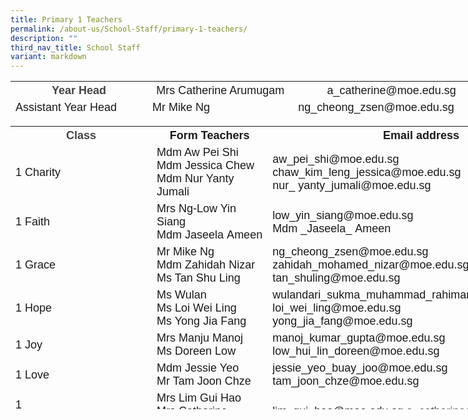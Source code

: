 ```yaml
---
title: Primary 1 Teachers
permalink: /about-us/School-Staff/primary-1-teachers/
description: ""
third_nav_title: School Staff
variant: markdown
---
```

<table class="ive_eobj_center iveo_table ives_tab_simple" style="width: 766.85px; height: 56px;">

<tbody>

<tr>

<th style="width: 223px;"><font size="4" face="arial, sans-serif"><font color="#444444">Year Head</font></font></th>

<th style="width: 237px;"><font size="4" face="arial, sans-serif"><span style="font-weight: normal;">Mrs Catherine Arumugam</span></font></th>

<th style="width: 306px;"><span style="font-weight: normal;"><font size="4" face="arial, sans-serif">a_catherine@moe.edu.sg</font></span><span style="font-weight: 500;"></span></th>

</tr>

<tr>

<td><font face="arial, sans-serif" size="4">Assistant Year Head</font></td>

<td><font face="arial, sans-serif" size="4">Mr Mike Ng</font></td>

<td><font face="arial, sans-serif" size="4">ng_cheong_zsen@moe.edu.sg</font></td>

</tr>

</tbody>

</table>

<table class="iveo_table ives_tab_simple ive_eobj_center" style="width: 768.325px; height: 453px;">

<tbody>

<tr>

<th style="width: 102px;"><font face="arial, sans-serif" size="4"><font color="#444444">Class</font></font></th>

<th style="width: 299px;"><font face="arial, sans-serif" size="4">Form Teachers</font></th>

<th style="width: 367px;"><font face="arial, sans-serif" size="4">Email address</font></th>

</tr>

<tr>

<td><font size="4" face="arial, sans-serif">1 Charity</font></td>

<td><font size="4" face="arial, sans-serif"><span lang="EN-SG" style="line-height: 107%;"></span><span lang="EN-SG" class=""></span>Mdm Aw Pei Shi  
<span lang="EN-SG" style="line-height: 107%;"><br>Mdm Jessica Chew</span><span lang="EN-SG" class=""><br>Mdm Nur Yanty Jumali</span>  
</font></td>

<td><font size="4" face="arial, sans-serif"><span lang="EN-SG" style="line-height: 107%;"></span>aw_pei_shi@moe.edu.sg  chaw_kim_leng_jessica@moe.edu.sg <br>
nur_ yanty_jumali@moe.edu.sg  
</font></td>

</tr>

<tr>

<td><font size="4" face="arial, sans-serif">1 Faith</font></td>

<td><font size="4" face="arial, sans-serif"><span lang="EN-SG" style="line-height: 107%;"></span><span lang="EN-SG" class="">Mrs Ng-Low Yin Siang</span><br>  
Mdm&nbsp;Jaseela&nbsp;Ameen
</font></td>

<td><font size="4" face="arial, sans-serif">
low_yin_siang@moe.edu.sg<br> Mdm&nbsp;_Jaseela_&nbsp;Ameen
</font></td>

</tr>

<tr>

<td><font size="4" face="arial, sans-serif">1 Grace</font></td> 

<td><font size="4" face="arial, sans-serif">Mr Mike Ng
<br>Mdm Zahidah Nizar<br>Ms Tan Shu Ling
</font></td>

<td><font size="4" face="arial, sans-serif">ng_cheong_zsen@moe.edu.sg <br>zahidah_mohamed_nizar@moe.edu.sg <br>
tan_shuling@moe.edu.sg
</font></td>

</tr>

<tr>

<td><font size="4" face="arial, sans-serif">1 Hope</font></td>

<td><font size="4" face="arial, sans-serif"><span lang="EN-SG" style="line-height: 107%;"></span><span lang="EN-SG" class=""></span>Ms Wulan
<br>Ms Loi Wei Ling<br>
	Ms Yong&nbsp;Jia Fang
</font></td>

<td><font size="4" face="arial, sans-serif"><span lang="EN-SG" style="line-height: 107%;"></span>wulandari_sukma_muhammad_rahiman_wee@moe.edu.sg 
loi_wei_ling@moe.edu.sg<br>
	yong_jia_fang@moe.edu.sg
</font></td>

</tr>

<tr>

<td><font size="4" face="arial, sans-serif">1 Joy</font></td>

<td><font size="4" face="arial, sans-serif">Mrs Manju Manoj  
<span lang="EN-SG" style="line-height: 15.6933px;"></span><span lang="EN-SG" class=""><br>Ms Doreen Low</span></font></td>

<td><font size="4" face="arial, sans-serif">manoj_kumar_gupta@moe.edu.sg  
low_hui_lin_doreen@moe.edu.sg  
</font></td>

</tr>

<tr>

<td><font size="4" face="arial, sans-serif">1 Love</font></td>

<td><font size="4" face="arial, sans-serif">Mdm Jessie Yeo  
<span lang="EN-SG" class=""><br>Mr Tam Joon Chze</span>  
</font></td>

<td><font size="4" face="arial, sans-serif">jessie_yeo_buay_joo@moe.edu.sg  
tam_joon_chze@moe.edu.sg  
</font></td>

</tr>

<tr>

<td><font size="4" face="arial, sans-serif">1 Patience&nbsp;&nbsp;&nbsp;&nbsp;&nbsp;&nbsp;&nbsp;&nbsp;&nbsp;&nbsp;&nbsp;&nbsp;&nbsp;&nbsp;&nbsp;&nbsp;&nbsp;&nbsp;&nbsp;&nbsp;&nbsp;&nbsp;&nbsp;&nbsp;&nbsp;&nbsp;&nbsp;&nbsp;
</font></td>

<td><font face="arial, sans-serif"><font size="4"><span lang="EN-SG" class=""></span>Mrs Lim Gui Hao  
<br>Mrs Catherine Arumugam  
</font></font></td>

<td><font face="arial, sans-serif" size="4"><span lang="EN-SG" style="line-height: 107%; line-height: 107%;"></span>lim_gui_hao@moe.edu.sg  
<font color="#444444">a_catherine@moe.edu.sg</font>  
</font></td>

</tr>

<tr>

<td><font size="4" face="arial, sans-serif">1 Wisdom</font></td>

<td><font size="4" face="arial, sans-serif">Mdm Sarina Shariman  
<br>Ms Pang Xiao Yan  
</font></td>

<td><font size="4" face="arial, sans-serif">sarina_shariman@moe.edu.sg  
pang_xiao_yan@moe.edu.sg</font>  
</td>

</tr>

</tbody>

</table>